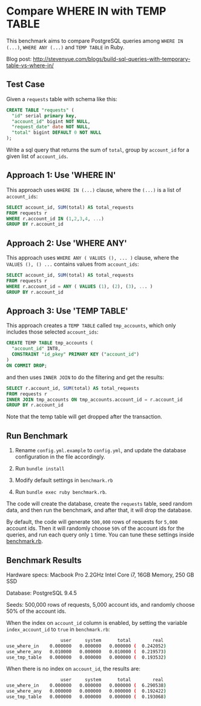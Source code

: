 # Compare WHERE IN with TEMP TABLE
This benchmark aims to compare PostgreSQL queries among `WHERE IN (...)`, `WHERE ANY (...)` and `TEMP TABLE` in Ruby.

Blog post: http://stevenyue.com/blogs/build-sql-queries-with-temporary-table-vs-where-in/

## Test Case
Given a `requests` table with schema like this:

```sql
CREATE TABLE "requests" (
  "id" serial primary key,
  "account_id" bigint NOT NULL,
  "request_date" date NOT NULL,
  "total" bigint DEFAULT 0 NOT NULL
);
```

Write a sql query that returns the sum of `total`, group by `account_id` for a given list of `account_ids`.

## Approach 1: Use 'WHERE IN'
This approach uses `WHERE IN (...)` clause, where the `(...)` is a list of `account_ids`:
```sql
SELECT account_id, SUM(total) AS total_requests
FROM requests r
WHERE r.account_id IN (1,2,3,4, ...)
GROUP BY r.account_id
```

## Approach 2: Use 'WHERE ANY'
This approach uses `WHERE ANY ( VALUES (), ... )` clause, where the ` VALUES (), () ...` contains values from `account_ids`:
```sql
SELECT account_id, SUM(total) AS total_requests
FROM requests r
WHERE r.account_id = ANY ( VALUES (1), (2), (3), ... )
GROUP BY r.account_id
```

## Approach 3: Use 'TEMP TABLE'
This approach creates a `TEMP TABLE` called `tmp_accounts`, which only includes those selected `account_ids`:
```sql
CREATE TEMP TABLE tmp_accounts (
  "account_id" INT8,
  CONSTRAINT "id_pkey" PRIMARY KEY ("account_id")
)
ON COMMIT DROP;
```
and then uses `INNER JOIN` to do the filtering and get the results:
```sql
SELECT r.account_id, SUM(total) AS total_requests
FROM requests r
INNER JOIN tmp_accounts ON tmp_accounts.account_id = r.account_id
GROUP BY r.account_id
```
Note that the temp table will get dropped after the transaction.

## Run Benchmark
1. Rename `config.yml.example` to `config.yml`, and update the database configuration in the file accordingly.

2. Run `bundle install`

3. Modify default settings in `benchmark.rb`

4. Run `bundle exec ruby benchmark.rb`.

The code will create the database, create the `requests` table, seed random data, and then run the benchmark, and after that, it will drop the database.

By default, the code will generate `500,000` rows of requests for `5,000` account ids. Then it will randomly choose `50%` of the account ids for the queries, and run each query only `1` time. You can tune these settings inside [benchmark.rb](benchmark.rb).

## Benchmark Results
Hardware specs: Macbook Pro 2.2GHz Intel Core i7, 16GB Memory, 250 GB SSD

Database: PostgreSQL 9.4.5

Seeds: 500,000 rows of requests, 5,000 account ids, and randomly choose 50% of the account ids.

When the index on `account_id` column is enabled, by setting the variable `index_account_id` to `true` in `benchmark.rb`:
```bash
                    user     system      total        real
use_where_in    0.000000   0.000000   0.000000 (  0.242052)
use_where_any   0.010000   0.000000   0.010000 (  0.219573)
use_tmp_table   0.000000   0.000000   0.000000 (  0.193532)
```

When there is no index on `account_id`, the results are:
```bash
                    user     system      total        real
use_where_in    0.000000   0.000000   0.000000 (  6.290538)
use_where_any   0.000000   0.000000   0.000000 (  0.192422)
use_tmp_table   0.000000   0.000000   0.000000 (  0.193068)
```
